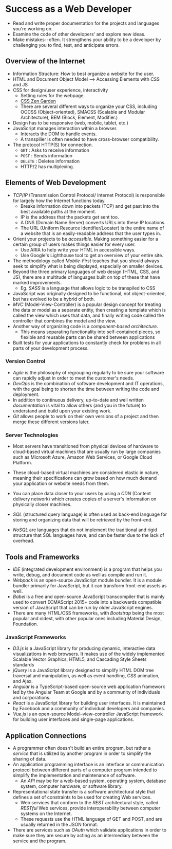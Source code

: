 # Success as a Web Developer

* Read and write proper documentation for the projects and languages you're working on.
* Examine the code of other developers' and explore new ideas.
* Make mistakes--often. It strengthens your ability to be a developer by challenging you to find, test, and anticipate errors.

## Overview of the Internet

* Information Structure: How to best organize a website for the user.
* HTML and Document Object Model --> Accessing Elements with CSS and JS
* CSS for design/user experience, interactivity
    - Setting rules for the webpage.
    - [CSS Zen Garden](https://csszengarden.com)
    - There are several different ways to organize your CSS, including OOCSS (Object-oriented), SMACSS (Scalable and Modular Architecture), BEM (Block, Element, Modifier.)
* Design has to be responsive (web, mobile, tablet, etc.)
* JavaScript manages interaction within a browser.
    - Interacts the DOM to handle events.
    - A transpilier is often needed to have cross-browser compatibility.
* The protocol HTTP(S) for connection.
    - `GET` : Asks to receive information
    - `POST` : Sends information
    - `DELETE` : Deletes information
    - HTTP/2 has multiplexing.

## Elements of Web Development

* *TCP*/*IP* (Transmission Control Protocol/ Internet Protocol) is responsible for largely how the Internet functions today.
    - Breaks information down into packets (TCP) and get past into the best available paths at the moment.
    - IP is the address that the packets get sent too.
    - A DNS (Domain Name Server) converts URLs into these IP locations.
    - The URL (Uniform Resource Identifier/Locater) is the entire name of a website that is an easily-readable address that the user types in.
* Orient your projects to be *accessible*. Making something easier for a certain group of users makes things easier for every user. 
    - Use ARIA to help write your HTML in accessible ways.
    - Use Google's Lighthouse tool to get an overview of your entire site.
* The methodology called *Mobile-First* teaches that you should always seek to simplify what is being displayed, especially on smaller devices. 
* Beyond the three primary languages of web design (HTML, CSS, and JS), there are a multitude of languages built on top of these that have marked improvements.
    - Eg. *SASS* is a language that allows logic to be transpiled to CSS 
* JavaScript was originally designed to be functional, not object-oriented, but has evolved to be a hybrid of both.
* *MVC* (Model-View-Controller) is a popular design concept for treating the data or model as a separate entity, then creating a template which is called the view which uses that data, and finally writing code called the controller that combines the model and the view.
* Another way of organizing code is a *component-based architecture*.
    - This means separating functionality into self-contained pieces, so flexible and reusable parts can be shared between applications 
* Built tests for your applications to constantly check for problems in all parts of your development process.

### Version Control

* *Agile* is the philosophy of regrouping regularly to be sure your software can rapidly adjust in order to meet the customer's needs.
* *DevOps* is the combination of software development and IT operations, with the goal being to shorten the time between writing the code and deployment.
* In addition to continuous delivery, up-to-date and well written *documentation* is vital to allow others (and you in the future) to understand and build upon your existing work.
* *Git* allows people to work on their own versions of a project and then merge these different versions later.

### Server Technologies

* Most servers have transitioned from physical devices of hardware to cloud-based virtual machines that are usually run by large companies such as Microsoft Azure, Amazon Web Services, or Google Cloud Platform.
* These cloud-based virtual machines are considered elastic in nature, meaning their specifications can grow based on how much demand your application or website needs from them.
* You can place data closer to your users by using a *CDN* (Content delivery network) which creates copies of a server's information on physically closer machines.

* *SQL* (structured query language) is often used as back-end language for storing and organizing data that will be retrieved by the front-end.
* *NoSQL* are languages that do not implement the traditional and rigid structure that SQL languages have, and can be faster due to the lack of overhead.

## Tools and Frameworks

* *IDE* (integrated development environment) is a program that helps you write, debug, and document code as well as compile and run it. 
* *Webpack*  is an open-source JavaScript module bundler. It is a module bundler primarily for JavaScript, but it can transform front-end assets as well.
* *Babel* is a free and open-source JavaScript transcompiler that is mainly used to convert ECMAScript 2015+ code into a backwards compatible version of JavaScript that can be run by older JavaScript engines. 
* There are many HTML/CSS frameworks, with *Bootstrap* being the most popular and oldest, with other popular ones including Material Design, Foundation.


### JavaScript Frameworks

* *D3.js* is a JavaScript library for producing dynamic, interactive data visualizations in web browsers. It makes use of the widely implemented Scalable Vector Graphics, HTML5, and Cascading Style Sheets standards
* *jQuery* is a JavaScript library designed to simplify HTML DOM tree traversal and manipulation, as well as event handling, CSS animation, and Ajax.
* *Angular* is a TypeScript-based open-source web application framework led by the Angular Team at Google and by a community of individuals and corporations. 
* *React* is a JavaScript library for building user interfaces. It is maintained by Facebook and a community of individual developers and companies.
* *Vue.js* is an open-source Model–view–controller JavaScript framework for building user interfaces and single-page applications.

## Application Connections

* A programmer often doesn't build an entire program, but rather a *service* that is utilized by another program in order to simplify the sharing of data.
* An application programming interface is an interface or communication protocol between different parts of a computer program intended to simplify the implementation and maintenance of software. 
    - An *API* may be for a web-based system, operating system, database system, computer hardware, or software library.
* Representational state transfer is a software architectural style that defines a set of constraints to be used for creating Web services. 
    - Web services that conform to the *REST* architectural style, called *RESTful* Web services, provide interoperability between computer systems on the Internet.
    - These requests use the HTML language of GET and POST, and are usually returned in the JSON format.
* There are services such as *OAuth* which validate applications in order to make sure they are secure by acting as an intermediary between the service and the program.
